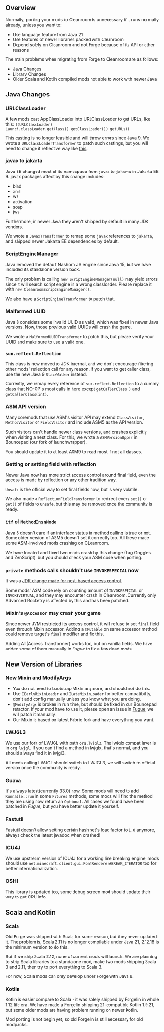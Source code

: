 ## Overview
Normally, porting your mods to Cleanroom is unnecessary if it runs normally already, unless you want to:
- Use language feature from Java 21
- Use features of newer libraries packed with Cleanroom
- Depend solely on Cleanroom and not Forge because of its API or other reasons

The main problems when migrating from Forge to Cleanroom are as follows: 
- Java Changes
- Library Changes
- Older Scala and Kotlin compiled mods not able to work with newer Java

## Java Changes

### URLClassLoader
A few mods cast AppClassLoader into URLClassLoader to get URLs, 
like this: `((URLClassLoader) Launch.classLoader.getClass().getClassLoader()).getURLs()`

This casting is no longer feasible and will throw errors since Java 9. We wrote a `URLClassLoaderTransformer` to patch such castings, but you will need to change it reflective way like [this](https://github.com/CleanroomMC/Cleanroom/blob/cf59ba1080dc2bf7eb3f60e4ae5cff82639cb042/src/main/java/net/minecraftforge/fml/relauncher/CoreModManager.java#L459).

### javax to jakarta
Java EE changed most of its namespace from `javax` to `jakarta` in Jakarta EE 9. javax packages affect by this change includes:

- bind
- xml
- ws
- activation
- soap
- jws

Furthermore, in newer Java they aren't shipped by default in many JDK vendors.

We wrote a `JavaxTransformer` to remap some `javax` references to `jakarta`, and shipped newer Jakarta EE dependencies by default.

### ScriptEngineManager
Java removed the default Nashorn JS engine since Java 15, but we have included its standalone version back.

The only problem is calling `new ScriptEngineManager(null)` may yield errors since it will search script engine in a wrong classloader. Please replace it with `new CleanroomScriptEngineManager()`.

We also have a `ScriptEngineTransformer` to patch that.

### Malformed UUID
Java 8 considers some invalid UUID as valid, which was fixed in newer Java versions. Now, those previous valid UUIDs will crash the game.

We wrote a `MalformedUUIDTransformer` to patch this, but please verify your UUID and make sure to use a valid one.

### `sun.reflect.Reflection`
This class is now moved to JDK internal, and we don't encourage filtering other mods' reflection call for any reason. If you want to get caller class, use the new Java 9 `StackWalker` instead.

Currently, we remap every reference of `sun.reflect.Reflection` to a dummy class that NO-OP's most calls in here except `getCallerClass()` and `getCallerClass(int)`.

### ASM API version
Many coremods that use ASM's visitor API may extend `ClassVisitor`, `MethodVisitor` or `FieldVisitor` and include ASM5 as the API version.

Such visitors can't handle newer class versions, and crashes explicitly when visiting a nest class. For this, we wrote a `ASMVersionUpper` in Bouncepad (our fork of launchwrapper).

You should update it to at least ASM9 to read most if not all classes.

### Getting or setting field with reflection
Newer Java now has more strict access control around final field, even the access is made by reflection or any other tradition way.

`Unsafe` is the official way to set final fields now, but is very volatile.

We also made a `ReflectionFieldTransformer` to redirect every `set()` or `get()` of fields to `Unsafe`, but this may be removed once the community is ready.

### `itf` of `MethodInsnNode`
Java 8 doesn't care if an interface status in method calling is true or not. Some older version of ASM5 doesn't set it correctly too. All these made some ASM-involved mods crashing on CLeanroom.

We have located and fixed two mods crash by this change (Lag Goggles and ZenScript), but you should check your ASM code when porting.

### `private` methods calls shouldn't use `INVOKESPECIAL` now
It was a [JDK change made for nest-based access control](https://openjdk.org/jeps/181).

Some mods' ASM code rely on counting amount of `INVOKESPECIAL` or `INVOKEVIRTUAL`, and they may encounter crash in Cleanroom. Currently only Advanced Rocketry is affected by this and has been patched.

### Mixin's `@Accessor` may crash your game
Since newer JVM restricted its access control, it will refuse to set `final` field even through Mixin accessor. Adding a `@Mutable` on same accessor method could remove target's `final` modifier and fix this.

Adding AT(Access Transformer) works too, but on vanilla fields. We have added some of them manually in *Fugue* to fix a few dead mods.

## New Version of Libraries

### New Mixin and ModifyArgs
- You do not need to bootstrap Mixin anymore, and should not do this.
- Use `IEarlyMixinLoader` and `ILateMixinLoader` for better compatibility, don't add config manually unless you know what you are doing.
- `@ModifyArgs` is broken in run time, but should be fixed in our Bouncepad refactor. If your mod have to use it, please open an issue in [Fugue](https://github.com/CleanroomMC/Fugue), we will patch it manually.
- Our Mixin is based on latest Fabric fork and have everything you want.

### LWJGL3
We use our fork of LWJGL with path `org.lwjgl3`. The lwjglx compat layer is in `org.lwjgl`. If you can't find a method in lwjglx, that's normal, and you should always find it in lwjgl3.

All mods calling LWJGL should switch to LWJGL3, we will switch to official version once the community is ready. 

### Guava
It's always latest(currently 33.0) now. Some mods will need to add `Runnable::run` in some `Futures` methods, some mods will find the method they are using now return an `Optional`. All cases we found have been patched in *Fugue*, but you have better update it yourself.

### Fastutil
Fastutil doesn't allow setting certain hash set's load factor to `1.0` anymore, always check the latest javadoc when crashed!

### ICU4J
We use upstream version of ICU4J for a working line breaking engine, mods should use `net.minecraft.client.gui.FontRenderer#BREAK_ITERATOR` too for better internationalization.

### OSHI
This library is updated too, some debug screen mod should update their way to get CPU info.

## Scala and Kotlin

### Scala
Old Forge was shipped with Scala for some reason, but they never updated it. The problem is, Scala 2.11 is no longer compilable under Java 21, 2.12.18 is the minimum version to do this.

But if we ship Scala 2.12, none of current mods will launch. We are planning to strip Scala libraries to a standalone mod, make two mods shipping Scala 3 and 2.11, then try to port everything to Scala 3.

For now, Scala mods can only develop under Forge with Java 8.

### Kotlin
Kotlin is easier compare to Scala - it was solely shipped by Forgelin in whole 1.12 life era. We have made a Forgelin shipping 21-compatible Kotlin 1.9.21, but some older mods are having problem running on newer Kotlin.

Mod porting is not begin yet, so old Forgelin is still necessary for old modpacks.
